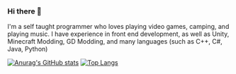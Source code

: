 ### Hi there 👋

I'm a self taught programmer who loves playing video games, camping, and playing music.
I have experience in front end development, as well as Unity, Minecraft Modding, GD Modding, and many languages (such as C++, C#, Java, Python)

[![Anurag's GitHub stats](https://github-readme-stats.vercel.app/api?username=limegradient&count_private=true&theme=aura)](https://github.com/anuraghazra/github-readme-stats)
[![Top Langs](https://github-readme-stats-rose-eta-86.vercel.app/api/top-langs/?username=LimeGradient&theme=radical&size_weight=0.5&count_weight=0.5&layout=compact)](https://github.com/anuraghazra/github-readme-stats)

